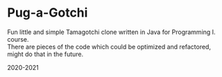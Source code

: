 # Pug-a-Gotchi
Fun little and simple Tamagotchi clone written in Java for Programming I. course.  
There are pieces of the code which could be optimized and refactored, might do that in the future.  

2020-2021
